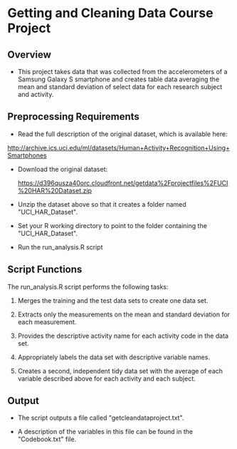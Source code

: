 # Getting and Cleaning Data Course Project

Overview
--------

- This project takes data that was collected from the accelerometers of a Samsung Galaxy S smartphone and creates table data averaging the mean and standard deviation of select data for each research subject and activity.

Preprocessing Requirements
--------------------------
-  Read the full description of the original dataset, which is available here:

  http://archive.ics.uci.edu/ml/datasets/Human+Activity+Recognition+Using+Smartphones

- Download the original dataset:

  https://d396qusza40orc.cloudfront.net/getdata%2Fprojectfiles%2FUCI%20HAR%20Dataset.zip

- Unzip the dataset above so that it creates a folder named "UCI_HAR_Dataset".

- Set your R working directory to point to the folder containing the "UCI_HAR_Dataset".

- Run the run_analysis.R script

Script Functions
----------------

  The run_analysis.R script performs the following tasks:

  1. Merges the training and the test data sets to create one data set.

  2. Extracts only the measurements on the mean and standard deviation for each measurement.

  3. Provides the descriptive activity name for each activity code in the data set.

  4. Appropriately labels the data set with descriptive variable names.

  5. Creates a second, independent tidy data set with the average of each variable described above for each activity and each subject.
 
Output
------

- The script outputs a file called "getcleandataproject.txt".

- A description of the variables in this file can be found in the "Codebook.txt" file.
